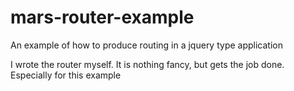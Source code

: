 # mars-router-example
An example of how to produce routing in a jquery type application

I wrote the router myself. It is nothing fancy, but gets the job done. Especially for this example
